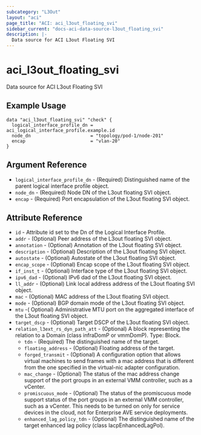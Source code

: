 ```yaml
---
subcategory: "L3Out"
layout: "aci"
page_title: "ACI: aci_l3out_floating_svi"
sidebar_current: "docs-aci-data-source-l3out_floating_svi"
description: |-
  Data source for ACI L3out Floating SVI
---
```


# aci_l3out_floating_svi

Data source for ACI L3out Floating SVI

## Example Usage

```hcl
data "aci_l3out_floating_svi" "check" {
  logical_interface_profile_dn = aci_logical_interface_profile.example.id
  node_dn                      = "topology/pod-1/node-201"
  encap                        = "vlan-20"
}
```

## Argument Reference

* `logical_interface_profile_dn` - (Required) Distinguished name of the parent logical interface profile object.
* `node_dn` - (Required) Node DN of the L3out floating SVI object.
* `encap` - (Required) Port encapsulation of the L3out floating SVI object.

## Attribute Reference

* `id` - Attribute id set to the Dn of the Logical Interface Profile.
* `addr` - (Optional) Peer address of the L3out floating SVI object.
* `annotation` - (Optional) Annotation of the L3out floating SVI object.
* `description` - (Optional) Description of the L3out floating SVI object.
* `autostate` - (Optional) Autostate of the L3out floating SVI object.
* `encap_scope` - (Optional) Encap scope of the L3out floating SVI object.
* `if_inst_t` - (Optional) Interface type of the L3out floating SVI object.
* `ipv6_dad` - (Optional) IPv6 dad of the L3out floating SVI object.
* `ll_addr` - (Optional) Link local address address of the L3out floating SVI object.
* `mac` - (Optional) MAC address of the L3out floating SVI object.
* `mode` - (Optional) BGP domain mode of the L3out floating SVI object.
* `mtu` -( Optional) Administrative MTU port on the aggregated interface of the L3out floating SVI object.
* `target_dscp` - (Optional) Target DSCP of the L3out floating SVI object.
* `relation_l3ext_rs_dyn_path_att` - (Optional) A block representing the relation to a Domain (class infraDomP or vmmDomP). Type: Block.
  * `tdn` - (Required) The distinguished name of the target.
  * `floating_address` - (Optional) Floating address of the target.
  * `forged_transmit` - (Optional) A configuration option that allows virtual machines to send frames with a mac address that is different from the one specified in the virtual-nic adapter configuration.
  * `mac_change` - (Optional) The status of the mac address change support of the port groups in an external VMM controller, such as a vCenter.
  * `promiscuous_mode` - (Optional) The status of the promiscuous mode support status of the port groups in an external VMM controller, such as a vCenter. This needs to be turned on only for service devices in the cloud, not for Enterprise AVE service deployments.
  * `enhanced_lag_policy_tdn` - (Optional) The distinguished name of the target enhanced lag policy (class lacpEnhancedLagPol).